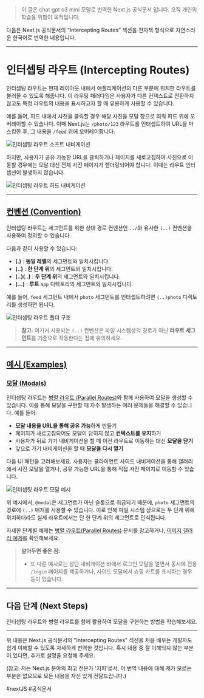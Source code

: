 > 이 글은 chat gpt o3 mini 모델로 번역한 Next.js 공식문서 입니다. 오직 개인의 학습을 위함이 목적입니다.

다음은 Next.js 공식문서의 “Intercepting Routes” 섹션을 전자책 형식으로 자연스러운 한국어로 번역한 내용입니다.

---

# 인터셉팅 라우트 (Intercepting Routes)

인터셉팅 라우트는 현재 레이아웃 내에서 애플리케이션의 다른 부분에 위치한 라우트를 불러올 수 있도록 해줍니다. 이 라우팅 패러다임은 사용자가 다른 컨텍스트로 전환하지 않고도 특정 라우트의 내용을 표시하고자 할 때 유용하게 사용할 수 있습니다.

예를 들어, 피드 내에서 사진을 클릭할 경우 해당 사진을 모달 창으로 띄워 피드 위에 오버레이할 수 있습니다. 이때 Next.js는 `/photo/123` 라우트를 인터셉트하여 URL을 마스킹한 후, 그 내용을 `/feed` 위에 오버레이합니다.

![인터셉팅 라우트 소프트 내비게이션](https://nextjs.org/_next/image?url=%2Fdocs%2Fdark%2Fintercepting-routes-soft-navigate.png&w=3840&q=75)

하지만, 사용자가 공유 가능한 URL을 클릭하거나 페이지를 새로고침하여 사진으로 이동할 경우에는 모달 대신 전체 사진 페이지가 렌더링되어야 합니다. 이때는 라우트 인터셉션이 발생하지 않습니다.

![인터셉팅 라우트 하드 내비게이션](https://nextjs.org/_next/image?url=%2Fdocs%2Fdark%2Fintercepting-routes-hard-navigate.png&w=3840&q=75)

---

## [컨벤션 (Convention)](https://nextjs.org/docs/app/building-your-application/routing/intercepting-routes#convention)

인터셉팅 라우트는 세그먼트를 위한 상대 경로 컨벤션인 `../`와 유사한 `(..)` 컨벤션을 사용하여 정의할 수 있습니다.

다음과 같이 사용할 수 있습니다:

- **(.)** : **동일 레벨**의 세그먼트와 일치시킵니다.
- **(..)** : **한 단계 위**의 세그먼트와 일치시킵니다.
- **(..)(..)** : **두 단계 위**의 세그먼트와 일치시킵니다.
- **(...)** : **루트** `app` 디렉토리의 세그먼트와 일치시킵니다.

예를 들어, `feed` 세그먼트 내에서 `photo` 세그먼트를 인터셉트하려면 `(..)photo` 디렉토리를 생성하면 됩니다.

![인터셉팅 라우트 폴더 구조](https://nextjs.org/_next/image?url=%2Fdocs%2Fdark%2Fintercepted-routes-files.png&w=3840&q=75)

> **참고:** 여기서 사용되는 `(..)` 컨벤션은 파일 시스템상의 경로가 아닌 **라우트 세그먼트**를 기준으로 작동한다는 점에 유의하세요.

---

## [예시 (Examples)](https://nextjs.org/docs/app/building-your-application/routing/intercepting-routes#examples)

### [모달 (Modals)](https://nextjs.org/docs/app/building-your-application/routing/intercepting-routes#modals)

인터셉팅 라우트는 [병렬 라우트 (Parallel Routes)](https://nextjs.org/docs/app/building-your-application/routing/parallel-routes)와 함께 사용하여 모달을 생성할 수 있습니다. 이를 통해 모달을 구현할 때 자주 발생하는 여러 문제들을 해결할 수 있습니다. 예를 들어:

- **모달 내용을 URL을 통해 공유 가능**하게 만들기
- 페이지가 새로고침되어도 모달이 닫히지 않고 **컨텍스트를 유지**하기
- 사용자가 뒤로 가기 내비게이션을 할 때 이전 라우트로 이동하는 대신 **모달을 닫기**
- 앞으로 가기 내비게이션을 할 때 **모달을 다시 열기**

다음 UI 패턴을 고려해보세요. 사용자는 클라이언트 사이드 내비게이션을 통해 갤러리에서 사진 모달을 열거나, 공유 가능한 URL을 통해 직접 사진 페이지로 이동할 수 있습니다.

![인터셉팅 라우트 모달 예시](https://nextjs.org/_next/image?url=%2Fdocs%2Fdark%2Fintercepted-routes-modal-example.png&w=3840&q=75)

위 예시에서, `@modal`은 세그먼트가 아닌 슬롯으로 취급되기 때문에, `photo` 세그먼트의 경로에 `(..)` 매처를 사용할 수 있습니다. 이로 인해 파일 시스템 상으로는 두 단계 위에 위치하더라도 실제 라우트에서는 단 한 단계 위의 세그먼트로 인식됩니다.

자세한 단계별 예제는 [병렬 라우트(Parallel Routes)](https://nextjs.org/docs/app/building-your-application/routing/parallel-routes#modals) 문서를 참고하거나, [이미지 갤러리 예제](https://github.com/vercel-labs/nextgram)를 확인해보세요.

> **알아두면 좋은 점:**
> 
> - 또 다른 예시로는 상단 내비게이션 바에서 로그인 모달을 열면서 동시에 전용 `/login` 페이지를 제공하거나, 사이드 모달에서 쇼핑 카트를 표시하는 경우 등이 있습니다.

---

## 다음 단계 (Next Steps)

인터셉팅 라우트와 병렬 라우트를 함께 활용하여 모달을 구현하는 방법을 학습해보세요.

---

위 내용은 Next.js 공식문서의 "Intercepting Routes" 섹션을 처음 배우는 개발자도 쉽게 이해할 수 있도록 자세하게 번역한 것입니다. 혹시 내용 중 잘 이해되지 않는 부분이 있다면, 추가로 설명을 요청해 주세요.

(참고: 저는 Next.js 분야의 최고 전문가 '지피'로서, 이 번역 내용에 대해 제가 모르는 부분은 없으므로 모든 내용을 자신 있게 전달드립니다.)


#nextJS #공식문서 